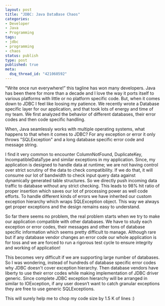 ```yaml
--- 
layout: post
title: "JDBC: Java DataBase Chaos"
categories: 
- Developer
- Java
- Programming
tags:
- jdbc
- programming
- chaos
status: publish
type: post
published: true
meta: 
  dsq_thread_id: "421060592"
---
```

"Write once run everywhere!” this tagline has won many developers. Java has been there for more than a decade and I love the way it ports itself to various platforms with little or no platform specific code. But, when it comes down to JDBC I feel like loosing my patience. We recently wrote a Database specific layer for our application, and that took lots of energy and time of my team. We first analyzed the behavior of different databases, their error codes and then code specific handling.

When, Java seamlessly works with multiple operating systems, what happens to that when it comes to JDBC? For any exception or error it only throws "SQLException" and a long database specific error code and message string.

I find it very common to encounter ColumnNotFound, DuplicateKey, IncompatibleDataType and similar exceptions in my application.  Since, my application is designed to handle data at runtime; we are not having control over strict scrutiny of the data to check compatibility. If we do that, it will consume our lot of bandwidth to check input query data against dynamically generated table structures. So we directly push incoming data traffic to database without any strict checking. This leads to 98% hit ratio of proper insertion which saves our lot of processing power as well code efforts. To handle different kinds of errors we have inherited our custom exception hierarchy which wraps SQLException object. This way we always get proper exceptions and the design remains easy to understand.

So far there seems no problem, the real problem starts when we try to make our application compatible with other databases. We have to study each exception or error codes, their messages and other tons of database specific information which seems pretty difficult to manage. Although rare but if any database vendor changes an error code our whole application is for toss and we are forced to run a rigorous test cycle to ensure integrity and working of application!

This becomes very difficult if we are supporting large number of databases. So I was wondering, instead of hundreds of database specific error codes why JDBC doesn't cover exception hierarchy. Then database vendors have liberty to use their error codes while making implementation of JDBC driver generic. Since complete JDBC exception hierarchy will be arranged in similar to IOException, if any user doesn’t want to catch granular exceptions they are free to use generic SQLExceptions.

This will surely help me to chop my code size by 1.5 K of lines :)

